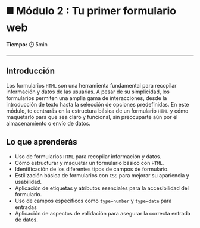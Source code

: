 # ◼️ Módulo 2 : Tu primer formulario web

**Tiempo:** ⏱️️ 5min

---

## Introducción

Los formularios `HTML` son una herramienta fundamental para recopilar información y datos de las usuarias. A pesar de su simplicidad, los formularios permiten una amplia gama de interacciones, desde la introducción de texto hasta la selección de opciones predefinidas. En este módulo, te centrarás en la estructura básica de un formulario `HTML` y cómo maquetarlo para que sea claro y funcional, sin preocuparte aún por el almacenamiento o envío de datos.

## Lo que aprenderás

- Uso de formularios `HTML` para recopilar información y datos.
- Cómo estructurar y maquetar un formulario básico con `HTML`.
- Identificación de los diferentes tipos de campos de formulario.
- Estilización básica de formularios con `CSS` para mejorar su apariencia y usabilidad.
- Aplicación de etiquetas y atributos esenciales para la accesibilidad del formulario.
- Uso de campos específicos como `type=number` y `type=date` para entradas
- Aplicación de aspectos de validación para asegurar la correcta entrada de datos.
